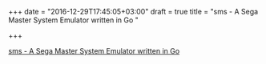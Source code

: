 +++
date = "2016-12-29T17:45:05+03:00"
draft = true
title = "sms - A Sega Master System Emulator written in Go "

+++

<p><a href="https://t.co/r7ddHHL6B0">sms - A Sega Master System Emulator written in Go </a></p>
